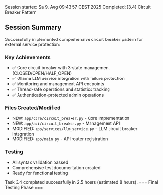 Session started: Sa 9. Aug 09:43:57 CEST 2025
Completed: [3.4] Circuit Breaker Pattern

## Session Summary
Successfully implemented comprehensive circuit breaker pattern for external service protection:

### Key Achievements
- ✅ Core circuit breaker with 3-state management (CLOSED/OPEN/HALF_OPEN)
- ✅ Ollama LLM service integration with failure protection
- ✅ Monitoring and management API endpoints
- ✅ Thread-safe operations and statistics tracking
- ✅ Authentication-protected admin operations

### Files Created/Modified
- NEW: `app/core/circuit_breaker.py` - Core implementation
- NEW: `app/api/circuit_breaker.py` - Management API
- MODIFIED: `app/services/llm_service.py` - LLM circuit breaker integration
- MODIFIED: `app/main.py` - API router registration

### Testing
- All syntax validation passed
- Comprehensive test documentation created
- Ready for functional testing

Task 3.4 completed successfully in 2.5 hours (estimated 8 hours).
=== Final Testing Phase ===
